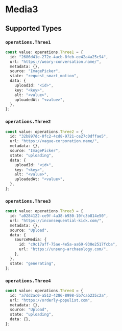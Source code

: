 # Media3


## Supported Types

### `operations.Three1`

```typescript
const value: operations.Three1 = {
  id: "2686d41e-272e-4acb-8feb-ee42a4a25c94",
  url: "https://weary-conversation.name/",
  metadata: {},
  source: "ImagePicker",
  state: "request_smart_motion",
  data: {
    uploadId: "<id>",
    key: "<key>",
    alt: "<value>",
    uploadedAt: "<value>",
  },
};
```

### `operations.Three2`

```typescript
const value: operations.Three2 = {
  id: "32b897dc-0fc2-4cd8-9721-ce27c0dffae5",
  url: "https://vague-corporation.name/",
  metadata: {},
  source: "ImagePicker",
  state: "uploading",
  data: {
    uploadId: "<id>",
    key: "<key>",
    alt: "<value>",
    uploadedAt: "<value>",
  },
};
```

### `operations.Three3`

```typescript
const value: operations.Three3 = {
  id: "a0284122-ce9f-4a38-b930-10fc3b814e50",
  url: "https://inconsequential-kick.com/",
  metadata: {},
  source: "Upload",
  data: {
    sourceMedia: {
      id: "c9c17aff-75ae-4e5a-aa69-930e2517fcba",
      url: "https://unsung-archaeology.com/",
    },
  },
  state: "generating",
};
```

### `operations.Three4`

```typescript
const value: operations.Three4 = {
  id: "a7dd2ac0-a512-4286-8998-5b7cab235c2a",
  url: "https://orderly-populist.com",
  metadata: {},
  source: "Upload",
  state: "uploading",
  data: {},
};
```

